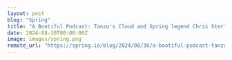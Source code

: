 ```yaml
---
layout: post
blog: "Spring"
title: "A Bootiful Podcast: Tanzu's Cloud and Spring legend Chris Sterling"
date: 2024-08-30T00:00:00Z
image: images/spring.png
remote_url: "https://spring.io/blog/2024/08/30/a-bootiful-podcast-tanzus-cloud-and-spring-legend-chris-sterling"
---
```

